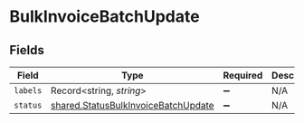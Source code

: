 # BulkInvoiceBatchUpdate


## Fields

| Field                                                                                             | Type                                                                                              | Required                                                                                          | Description                                                                                       |
| ------------------------------------------------------------------------------------------------- | ------------------------------------------------------------------------------------------------- | ------------------------------------------------------------------------------------------------- | ------------------------------------------------------------------------------------------------- |
| `labels`                                                                                          | Record<string, *string*>                                                                          | :heavy_minus_sign:                                                                                | N/A                                                                                               |
| `status`                                                                                          | [shared.StatusBulkInvoiceBatchUpdate](../../../sdk/models/shared/statusbulkinvoicebatchupdate.md) | :heavy_minus_sign:                                                                                | N/A                                                                                               |